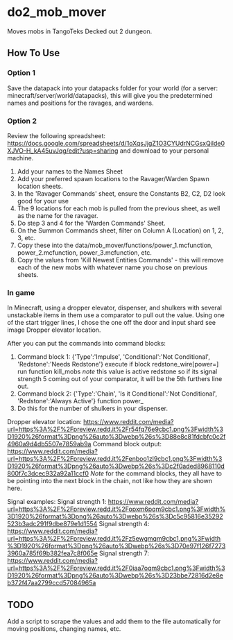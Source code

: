# do2_mob_mover
Moves mobs in TangoTeks Decked out 2 dungeon. 

## How To Use
### Option 1
Save the datapack into your datapacks folder for your world (for a server: minecraft/server/world/datapacks), this will give you the predetermined names and positions for the ravages, and wardens.

### Option 2
Review the following spreadsheet: https://docs.google.com/spreadsheets/d/1oXqsJjgZ1O3CYUdrNCGsxQilde0XJVO-H_kA45uvJqg/edit?usp=sharing and download to your personal machine.
1. Add your names to the Names Sheet
2. Add your preferred spawn locations to the Ravager/Warden Spawn location sheets.
3. In the 'Ravager Commands' sheet, ensure the Constants B2, C2, D2 look good for your use
4. The 9 locations for each mob is pulled from the previous sheet, as well as the name for the ravager.
5. Do step 3 and 4 for the 'Warden Commands' Sheet.
6. On the Summon Commands sheet, filter on Column A (Location) on 1, 2, 3, etc.
7. Copy these into the data/mob_mover/functions/power_1.mcfunction, power_2.mcfunction, power_3.mcfunction, etc.
8. Copy the values from 'Kill Newest Entities Commands' - this will remove each of the new mobs with whatever name you chose on previous sheets.

### In game
In Minecraft, using a dropper elevator, dispenser, and shulkers with several unstackable items in them use a comparator to pull out the value. Using one of the start trigger lines, I chose the one off the door and input shard see image Dropper elevator location.

After you can put the commands into command blocks: 
1. Command block 1: {'Type':'Impulse', 'Conditional':'Not Conditional', 'Redstone':'Needs Redstone'} execute if block <x> <y> <z> redstone_wire[power=<value>] run function kill_mobs *note* this value is active redstone so if its signal strength 5 coming out of your comparator, it will be the 5th furthers line out. 
2. Command block 2: {'Type':'Chain', 'Is it Conditional':'Not Conditional', 'Redstone':'Always Active'} function power_<value>
3. Do this for the number of shulkers in your dispenser.

Dropper elevator location: https://www.reddit.com/media?url=https%3A%2F%2Fpreview.redd.it%2Fr54fq76e9cbc1.png%3Fwidth%3D1920%26format%3Dpng%26auto%3Dwebp%26s%3D88e8c81fdcbfc0c2f4960a9d4db5507e7859ab9a
Command block output: https://www.reddit.com/media?url=https%3A%2F%2Fpreview.redd.it%2Fenboo1zl9cbc1.png%3Fwidth%3D1920%26format%3Dpng%26auto%3Dwebp%26s%3Dc2f0aded8968110d800f7c3dcec932a92a11ccf0
*Note* for the command blocks, they all have to be pointing into the next block in the chain, not like how they are shown here.

Signal examples:
Signal strength 1: https://www.reddit.com/media?url=https%3A%2F%2Fpreview.redd.it%2Fopxm6pqm9cbc1.png%3Fwidth%3D1920%26format%3Dpng%26auto%3Dwebp%26s%3Dc5c95816e35292523b3adc291f9dbe879e1d1554
Signal strength 4: https://www.reddit.com/media?url=https%3A%2F%2Fpreview.redd.it%2Fz5ewgmqm9cbc1.png%3Fwidth%3D1920%26format%3Dpng%26auto%3Dwebp%26s%3D70e97f126f72733960a785f69b382fea7c8f065e
Signal strength 7: https://www.reddit.com/media?url=https%3A%2F%2Fpreview.redd.it%2F0iaa7oqm9cbc1.png%3Fwidth%3D1920%26format%3Dpng%26auto%3Dwebp%26s%3D23bbe72816d2e8eb372f47aa2799ccd57084965a

## TODO
Add a script to scrape the values and add them to the file automatically for moving positions, changing names, etc.
